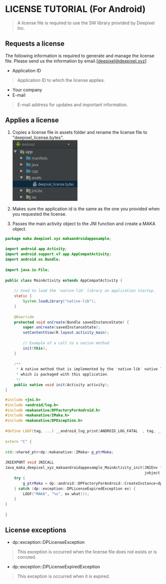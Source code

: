 LICENSE TUTORIAL (For Android)
=========================

>A license file is required to use the SW library provided by Deepixel Inc.


## Requests a license

The following information is required to generate and manage the license file. Please send us the information by email.[deepixel@deepixel.xyz]

- Application ID  
>Application ID to which the license applies.  

- Your company
- E-mail
>E-mail address for updates and important information.  

## Applies a license

1. Copies a license file in assets folder and rename the license file to "deepixel_license.bytes".  
![](./img/android_studio_assets_license.png)

2. Makes sure the application id is the same as the one you provided when you requested the license. 

3. Passes the main activity object to the JNI function and create a MAKA object.

```java  
package maka.deepixel.xyz.makaandroidappexample;

import android.app.Activity;
import android.support.v7.app.AppCompatActivity;
import android.os.Bundle;

import java.io.File;

public class MainActivity extends AppCompatActivity {

    // Used to load the 'native-lib' library on application startup.
    static {
        System.loadLibrary("native-lib");
    }

    @Override
    protected void onCreate(Bundle savedInstanceState) {
        super.onCreate(savedInstanceState);
        setContentView(R.layout.activity_main);

        // Example of a call to a native method
        init(this);
    }

    /**
     * A native method that is implemented by the 'native-lib' native library,
     * which is packaged with this application.
     */
    public native void init(Activity activity);
}

```
```cpp
#include <jni.h>
#include <android/log.h>
#include <makanative/DPFactoryForAndroid.h>
#include <makanative/IMaka.h>
#include <makanative/DPException.h>

#define LOGF(tag, ...) __android_log_print(ANDROID_LOG_FATAL  , tag, __VA_ARGS__)

extern "C" {

std::shared_ptr<dp::makanative::IMaka> g_ptrMaka;

JNIEXPORT void JNICALL
Java_maka_deepixel_xyz_makaandroidappexample_MainActivity_init(JNIEnv *env, jobject,
                                                               jobject activity) {
    try {
        g_ptrMaka = dp::android::DPFactoryForAndroid::CreateInstance<dp::makanative::IMaka>(env, activity);
    } catch (dp::exception::DPLicenseExpiredException ex) {
        LOGF("MAKA", "%s", ex.what());
    }
}

}
```

## License exceptions

- dp::exception::DPLicenseException
>This exception is occurred when the license file does not exists or is corruted.

- dp::exception::DPLicenseExpiredException
>This exception is occurred when it is expired.
